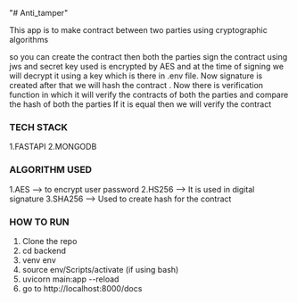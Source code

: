 "# Anti_tamper" 

<p>This app is to make contract between two parties using cryptographic algorithms</p>
so you can create the contract then both the parties sign the contract using jws and secret key used is encrypted by AES and at the time of signing we will decrypt it using a key which is there in .env file. Now signature is created after that we will hash the contract . Now there is verification function in which it will verify the contracts of both the parties and compare the hash of both the parties If it is equal then we will verify the contract


<h3>TECH STACK </h3>
1.FASTAPI
2.MONGODB

<h3>ALGORITHM USED </h3>
1.AES --> to encrypt user password
2.HS256 --> It is used in digital signature
3.SHA256 --> Used to  create hash for the contract 

<h3>HOW TO RUN </h3>

1. Clone the repo
2. cd backend
3. venv env
4. source env/Scripts/activate  (if using bash)
5. uvicorn main:app --reload
6. go to http://localhost:8000/docs 




